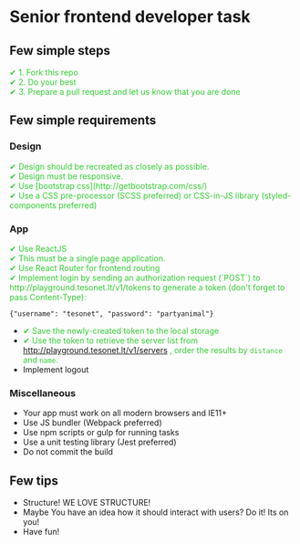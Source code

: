 # Senior frontend developer task

## Few simple steps

<div style="color:LimeGreen">
✔ 1. Fork this repo<br />
✔ 2. Do your best<br />
✔ 3. Prepare a pull request and let us know that you are done<br />
</div>

## Few simple requirements
### Design
<div style="color:LimeGreen">
✔ Design should be recreated as closely as possible.<br />
✔ Design must be responsive.<br />
✔ Use [bootstrap css](http://getbootstrap.com/css/)<br />
✔ Use a CSS pre-processor (SCSS preferred) or CSS-in-JS library (styled-components preferred)
</div>

### App
<div style="color:LimeGreen">
✔ Use ReactJS<br />
✔ This must be a single page application.<br />
✔ Use React Router for frontend routing<br />
✔ Implement login by sending an authorization request (`POST`) to http://playground.tesonet.lt/v1/tokens to generate a token (don't forget to pass Content-Type):
</div>

```
{"username": "tesonet", "password": "partyanimal"}
```

* <span style="color:LimeGreen">✔ Save the newly-created token to the local storage</span>
* <span style="color:LimeGreen">✔ Use the token to retrieve the server list from http://playground.tesonet.lt/v1/servers , order the results by `distance` and `name`.</span> 
* Implement logout

### Miscellaneous
* Your app must work on all modern browsers and IE11+
* Use JS bundler (Webpack preferred)
* Use npm scripts or gulp for running tasks
* Use a unit testing library (Jest preferred)
* Do not commit the build

## Few tips
* Structure! WE LOVE STRUCTURE!
* Maybe You have an idea how it should interact with users? Do it! Its on you!
* Have fun!
